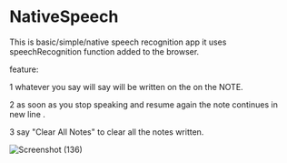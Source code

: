 # NativeSpeech 
This is basic/simple/native speech recognition app it uses speechRecognition function added to the browser.

feature:

1 whatever you say will say will be written on the on the NOTE.

2 as soon as you stop speaking and resume again the note continues in new line .

3 say "Clear All Notes" to clear all the notes written.

![Screenshot (136)](https://user-images.githubusercontent.com/76607695/156134212-62460e63-594e-4f02-b7de-39354e8eb70f.png)

